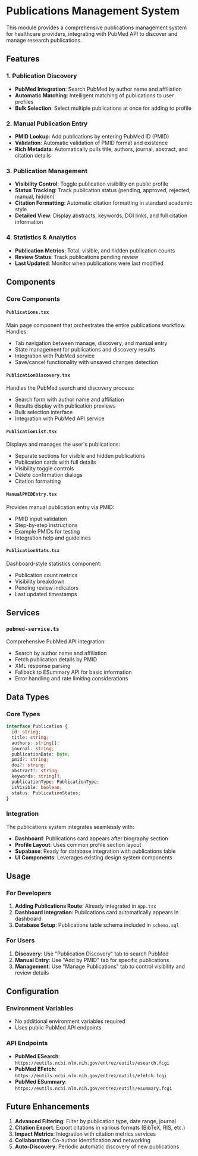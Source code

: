 # Publications Management System

This module provides a comprehensive publications management system for healthcare providers, integrating with PubMed API to discover and manage research publications.

## Features

### 1. Publication Discovery

- **PubMed Integration**: Search PubMed by author name and affiliation
- **Automatic Matching**: Intelligent matching of publications to user profiles
- **Bulk Selection**: Select multiple publications at once for adding to profile

### 2. Manual Publication Entry

- **PMID Lookup**: Add publications by entering PubMed ID (PMID)
- **Validation**: Automatic validation of PMID format and existence
- **Rich Metadata**: Automatically pulls title, authors, journal, abstract, and citation details

### 3. Publication Management

- **Visibility Control**: Toggle publication visibility on public profile
- **Status Tracking**: Track publication status (pending, approved, rejected, manual, hidden)
- **Citation Formatting**: Automatic citation formatting in standard academic style
- **Detailed View**: Display abstracts, keywords, DOI links, and full citation information

### 4. Statistics & Analytics

- **Publication Metrics**: Total, visible, and hidden publication counts
- **Review Status**: Track publications pending review
- **Last Updated**: Monitor when publications were last modified

## Components

### Core Components

#### `Publications.tsx`

Main page component that orchestrates the entire publications workflow. Handles:

- Tab navigation between manage, discovery, and manual entry
- State management for publications and discovery results
- Integration with PubMed service
- Save/cancel functionality with unsaved changes detection

#### `PublicationDiscovery.tsx`

Handles the PubMed search and discovery process:

- Search form with author name and affiliation
- Results display with publication previews
- Bulk selection interface
- Integration with PubMed API service

#### `PublicationList.tsx`

Displays and manages the user's publications:

- Separate sections for visible and hidden publications
- Publication cards with full details
- Visibility toggle controls
- Delete confirmation dialogs
- Citation formatting

#### `ManualPMIDEntry.tsx`

Provides manual publication entry via PMID:

- PMID input validation
- Step-by-step instructions
- Example PMIDs for testing
- Integration help and guidelines

#### `PublicationStats.tsx`

Dashboard-style statistics component:

- Publication count metrics
- Visibility breakdown
- Pending review indicators
- Last updated timestamps

## Services

### `pubmed-service.ts`

Comprehensive PubMed API integration:

- Search by author name and affiliation
- Fetch publication details by PMID
- XML response parsing
- Fallback to ESummary API for basic information
- Error handling and rate limiting considerations

## Data Types

### Core Types

```typescript
interface Publication {
  id: string;
  title: string;
  authors: string[];
  journal: string;
  publicationDate: Date;
  pmid?: string;
  doi?: string;
  abstract?: string;
  keywords: string[];
  publicationType: PublicationType;
  isVisible: boolean;
  status: PublicationStatus;
}
```

### Integration

The publications system integrates seamlessly with:

- **Dashboard**: Publications card appears after biography section
- **Profile Layout**: Uses common profile section layout
- **Supabase**: Ready for database integration with publications table
- **UI Components**: Leverages existing design system components

## Usage

### For Developers

1. **Adding Publications Route**: Already integrated in `App.tsx`
2. **Dashboard Integration**: Publications card automatically appears in dashboard
3. **Database Setup**: Publications table schema included in `schema.sql`

### For Users

1. **Discovery**: Use "Publication Discovery" tab to search PubMed
2. **Manual Entry**: Use "Add by PMID" tab for specific publications
3. **Management**: Use "Manage Publications" tab to control visibility and review details

## Configuration

### Environment Variables

- No additional environment variables required
- Uses public PubMed API endpoints

### API Endpoints

- **PubMed ESearch**: `https://eutils.ncbi.nlm.nih.gov/entrez/eutils/esearch.fcgi`
- **PubMed EFetch**: `https://eutils.ncbi.nlm.nih.gov/entrez/eutils/efetch.fcgi`
- **PubMed ESummary**: `https://eutils.ncbi.nlm.nih.gov/entrez/eutils/esummary.fcgi`

## Future Enhancements

1. **Advanced Filtering**: Filter by publication type, date range, journal
2. **Citation Export**: Export citations in various formats (BibTeX, RIS, etc.)
3. **Impact Metrics**: Integration with citation metrics services
4. **Collaboration**: Co-author identification and networking
5. **Auto-Discovery**: Periodic automatic discovery of new publications
